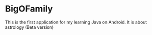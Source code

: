 # BigOFamily

This is the first application for my learning Java on Android. It is about astrology (Beta version)
